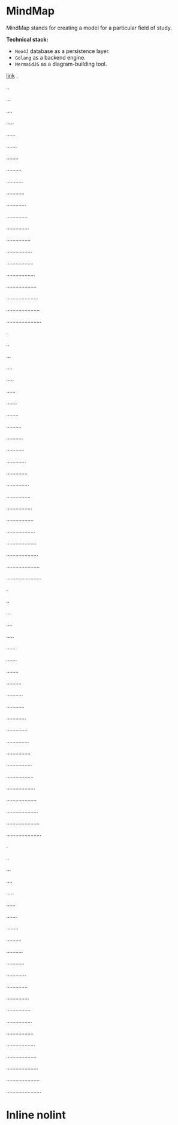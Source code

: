 # MindMap

MindMap stands for creating a model for a particular field of study.

**Technical stack:**
* `Neo4J` database as a persistence layer.
* `Golang` as a backend engine.
* `MermaidJS` as a diagram-building tool. 

[link](#inline-no-lint)
.

..

...

....

.....

......

.......

........

..........

...........

............

.............

..............

...............

................

.................

..................

...................

....................

.....................

......................

.......................

.

..

...

....

.....

......

.......

........

..........

...........

............

.............

..............

...............

................

.................

..................

...................

....................

.....................

......................

.......................

.

..

...

....

.....

......

.......

........

..........

...........

............

.............

..............

...............

................

.................

..................

...................

....................

.....................

......................

.......................

.

..

...

....

.....

......

.......

........

..........

...........

............

.............

..............

...............

................

.................

..................

...................

....................

.....................

......................

.......................


# Inline nolint
